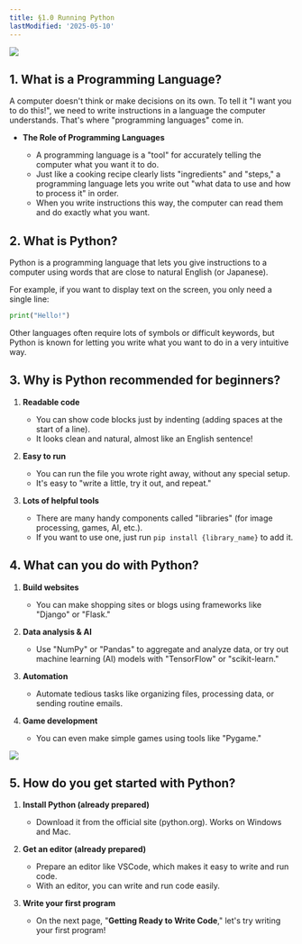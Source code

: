 ```yaml
---
title: §1.0 Running Python
lastModified: '2025-05-10'
---
```


![](/books/python_tutorial/img/1-0/1.png)

## 1. What is a Programming Language?

A computer doesn't think or make decisions on its own. To tell it "I want you to do this!", we need to write instructions in a language the computer understands. That's where "programming languages" come in.

- **The Role of Programming Languages**

    - A programming language is a "tool" for accurately telling the computer what you want it to do.
    - Just like a cooking recipe clearly lists "ingredients" and "steps," a programming language lets you write out "what data to use and how to process it" in order.
    - When you write instructions this way, the computer can read them and do exactly what you want.

## 2. What is Python?

Python is a programming language that lets you give instructions to a computer using words that are close to natural English (or Japanese).

For example, if you want to display text on the screen, you only need a single line:

```python
print("Hello!")
```

Other languages often require lots of symbols or difficult keywords, but Python is known for letting you write what you want to do in a very intuitive way.

## 3. Why is Python recommended for beginners?

1. **Readable code**

    - You can show code blocks just by indenting (adding spaces at the start of a line).
    - It looks clean and natural, almost like an English sentence!

2. **Easy to run**

    - You can run the file you wrote right away, without any special setup.
    - It's easy to "write a little, try it out, and repeat."

3. **Lots of helpful tools**
    - There are many handy components called "libraries" (for image processing, games, AI, etc.).
    - If you want to use one, just run `pip install {library_name}` to add it.

## 4. What can you do with Python?

1. **Build websites**

    - You can make shopping sites or blogs using frameworks like "Django" or "Flask."

2. **Data analysis & AI**

    - Use "NumPy" or "Pandas" to aggregate and analyze data, or try out machine learning (AI) models with "TensorFlow" or "scikit-learn."

3. **Automation**

    - Automate tedious tasks like organizing files, processing data, or sending routine emails.

4. **Game development**

    - You can even make simple games using tools like "Pygame."

![](/books/python_tutorial/img/1-0/2.png)

## 5. How do you get started with Python?

1. **Install Python (already prepared)**

    - Download it from the official site (python.org). Works on Windows and Mac.

2. **Get an editor (already prepared)**

    - Prepare an editor like VSCode, which makes it easy to write and run code.
    - With an editor, you can write and run code easily.

3. **Write your first program**
    - On the next page, "**Getting Ready to Write Code**," let's try writing your first program!
